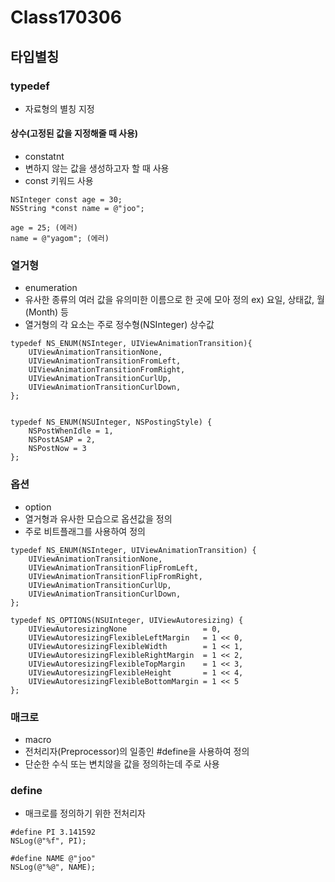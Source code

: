 # Class170306
## 타입별칭

### typedef
- 자료형의 별칭 지정

#### 상수(고정된 값을 지정해줄 때 사용)
- constatnt
- 변하지 않는 값을 생성하고자 할 때 사용
- const 키워드 사용

```objc
NSInteger const age = 30;
NSString *const name = @"joo";

age = 25; (에러)
name = @"yagom"; (에러)
```


### 열거형
- enumeration
- 유사한 종류의 여러 값을 유의미한 이름으로 한 곳에 모아 정의
ex) 요일, 상태값, 월(Month) 등
- 열거형의 각 요소는 주로 정수형(NSInteger) 상수값

```objc
typedef NS_ENUM(NSInteger, UIViewAnimationTransition){
	UIViewAnimationTransitionNone,
	UIViewAnimationTransitionFromLeft,
	UIViewAnimationTransitionFromRight,
	UIViewAnimationTransitionCurlUp,
	UIViewAnimationTransitionCurlDown,
};


typedef NS_ENUM(NSUInteger, NSPostingStyle) {
	NSPostWhenIdle = 1,
	NSPostASAP = 2,
	NSPostNow = 3
};
```

### 옵션
- option
- 열거형과 유사한 모습으로 옵션값을 정의
- 주로 비트플래그를 사용하여 정의

```objc
typedef NS_ENUM(NSInteger, UIViewAnimationTransition) {
    UIViewAnimationTransitionNone,
    UIViewAnimationTransitionFlipFromLeft,
    UIViewAnimationTransitionFlipFromRight,
    UIViewAnimationTransitionCurlUp,
    UIViewAnimationTransitionCurlDown,
};

typedef NS_OPTIONS(NSUInteger, UIViewAutoresizing) {
    UIViewAutoresizingNone                 = 0,
    UIViewAutoresizingFlexibleLeftMargin   = 1 << 0,
    UIViewAutoresizingFlexibleWidth        = 1 << 1,
    UIViewAutoresizingFlexibleRightMargin  = 1 << 2,
    UIViewAutoresizingFlexibleTopMargin    = 1 << 3,
    UIViewAutoresizingFlexibleHeight       = 1 << 4,
    UIViewAutoresizingFlexibleBottomMargin = 1 << 5
};

```

### 매크로
- macro
- 전처리자(Preprocessor)의 일종인 #define을 사용하여 정의
- 단순한 수식 또는 변치않을 값을 정의하는데 주로 사용

### define
- 매크로를 정의하기 위한 전처리자

```objc
#define PI 3.141592
NSLog(@"%f", PI);

#define NAME @"joo"
NSLog(@"%@", NAME);
```